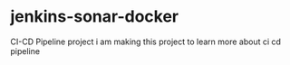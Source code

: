 # jenkins-sonar-docker
CI-CD Pipeline project
i am making this project to learn more about ci cd pipeline
